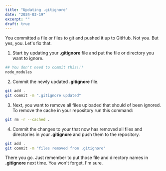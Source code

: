 ```yaml
---
title: "Updating .gitignore"
date: "2024-03-19"
excerpt: ""
draft: true
---
```


You committed a file or files to git and pushed it up to GitHub. Not you. But yes, you. Let's fix that.

1. Start by updating your **.gitignore** file and put the file or directory you want to ignore.

```bash
## You don't need to commit this!!!
node_modules
```

2. Commit the newly updated **.gitignore** file.

```bash
git add .
git commit -m ".gitignore updated"
```

3. Next, you want to remove all files uploaded that should of been ignored. To remove the cache in your repository run this command:

```bash
git rm -r --cached .
```

4. Commit the changes to your that now has removed all files and directories in your **.gitignore** and push them to the repository.

```bash
git add .
git commit -m "files removed from .gitignore"
```

There you go. Just remember to put those file and directory names in **.gitignore** next time. You won't forget, I'm sure.
